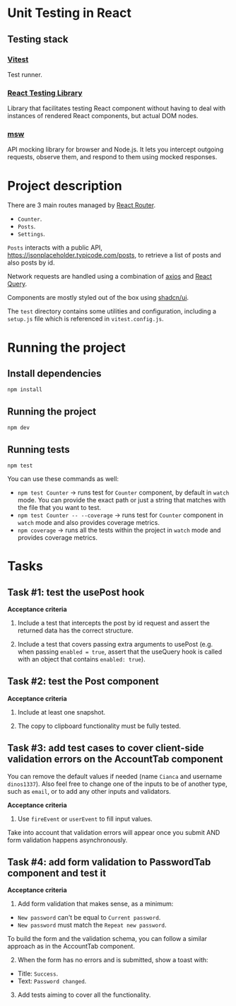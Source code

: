 # Unit Testing in React

## Testing stack

### [Vitest](https://vitest.dev/)

Test runner.

### [React Testing Library](https://testing-library.com/docs/react-testing-library/intro/)

Library that facilitates testing React component without having to deal with instances of rendered React components, but actual DOM nodes.

### [msw](https://mswjs.io/)

API mocking library for browser and Node.js. It lets you intercept outgoing requests, observe them, and respond to them using mocked responses.

# Project description

There are 3 main routes managed by [React Router](https://reactrouter.com/en/main).

- `Counter`.
- `Posts`.
- `Settings`.

`Posts` interacts with a public API, https://jsonplaceholder.typicode.com/posts, to retrieve a list of posts and also posts by id.

Network requests are handled using a combination of [axios](https://axios-http.com/) and [React Query](https://tanstack.com/query/latest/docs/framework/react/overview).

Components are mostly styled out of the box using [shadcn/ui](https://ui.shadcn.com/).

The `test` directory contains some utilities and configuration, including a `setup.js` file which is referenced in `vitest.config.js`.

# Running the project

## Install dependencies

```
npm install
```

## Running the project

```
npm dev
```

## Running tests

```
npm test
```

You can use these commands as well:

- `npm test Counter` -> runs test for `Counter` component, by default in `watch` mode. You can provide the exact path or just a string that matches with the file that you want to test.
- `npm test Counter -- --coverage` -> runs test for `Counter` component in `watch` mode and also provides coverage metrics. 
- `npm coverage` -> runs all the tests within the project in `watch` mode and provides coverage metrics.

# Tasks

## Task #1: test the usePost hook

**Acceptance criteria**

1) Include a test that intercepts the post by id request and assert the returned data has the correct structure.

2) Include a test that covers passing extra arguments to usePost (e.g. when passing `enabled = true`, assert that the useQuery hook is called with an object that contains `enabled: true`).

## Task #2: test the Post component

**Acceptance criteria**

1) Include at least one snapshot.

2) The copy to clipboard functionality must be fully tested.

## Task #3: add test cases to cover client-side validation errors on the AccountTab component

You can remove the default values if needed (name `Cianca` and username `dinos1337`).
Also feel free to change one of the inputs to be of another type, such as `email`, or to add any other inputs and validators.

**Acceptance criteria**

1) Use `fireEvent` or `userEvent` to fill input values.

Take into account that validation errors will appear once you submit AND form validation happens asynchronously.

## Task #4: add form validation to PasswordTab component and test it

**Acceptance criteria**

1) Add form validation that makes sense, as a minimum:

- `New password` can't be equal to `Current password`.
- `New password` must match the `Repeat new password`.

To build the form and the validation schema, you can follow a similar approach as in the AccountTab component.

2) When the form has no errors and is submitted, show a toast with:

- Title: `Success`.
- Text: `Password changed`.

3) Add tests aiming to cover all the functionality.